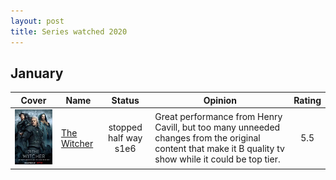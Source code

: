 ```yaml
---
layout: post
title: Series watched 2020
---
```


## January

| Cover                                                 | Name                                                                   | Status                | Opinion                                                                                                                                                 | Rating |
| --                                                    | --                                                                     | :--:                  | -------                                                                                                                                                 | :--:   |
| ![the witcher](/assets/images/series/the-witcher.jpg) | [The Witcher](https://www.imdb.com/title/tt5180504/?ref_=nv_sr_srsg_0) | stopped half way s1e6 | Great performance from Henry Cavill, but too many unneeded changes from the original content that make it B quality tv show while it could be top tier. | 5.5    |

